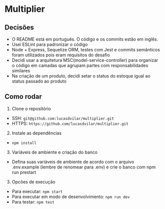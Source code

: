 # Multiplier

## Decisões
- O README está em português. O código e os commits estão em inglês.
- Usei ESLint para padronizar o código
- Node + Express, Sequelize ORM, testes com Jest e commits semânticos foram utilizados pois eram requisitos do desafio
- Decidi usar a arquitetura MSC(model-service-controller) para organizar o código em camadas que agrupam partes com responsabilidades similares
- Na criação de um produto, decidi setar o status do estoque igual ao status passado ao produto

## Como rodar
1. Clone o repositório
- SSH: `git@github.com:lucasdvilar/multiplier.git`
- HTTPS: `https://github.com/lucasdvilar/multiplier.git`

2. Instale as dependências
- `npm install`

3. Variáveis de ambiente e criação do banco
- Defina suas variáveis de ambiente de acordo com o arquivo .env.example (lembre de renomear para .env) e crie o banco com npm run prestart

3. Opcões de execução
- Para executar: `npm start`
- Para executar em modo de desenvolvimento: `npm run dev`
- Para testar: `npm test`